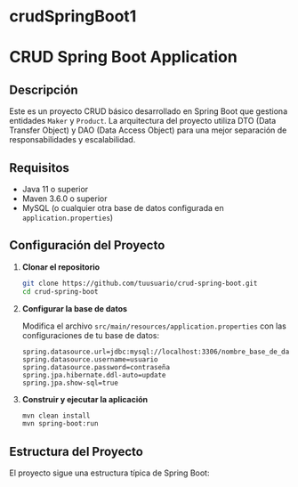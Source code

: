 # crudSpringBoot1
# CRUD Spring Boot Application

## Descripción

Este es un proyecto CRUD básico desarrollado en Spring Boot que gestiona entidades `Maker` y `Product`. La arquitectura del proyecto utiliza DTO (Data Transfer Object) y DAO (Data Access Object) para una mejor separación de responsabilidades y escalabilidad.

## Requisitos

- Java 11 o superior
- Maven 3.6.0 o superior
- MySQL (o cualquier otra base de datos configurada en `application.properties`)

## Configuración del Proyecto

1. **Clonar el repositorio**

    ```bash
    git clone https://github.com/tuusuario/crud-spring-boot.git
    cd crud-spring-boot
    ```

2. **Configurar la base de datos**

    Modifica el archivo `src/main/resources/application.properties` con las configuraciones de tu base de datos:

    ```properties
    spring.datasource.url=jdbc:mysql://localhost:3306/nombre_base_de_datos
    spring.datasource.username=usuario
    spring.datasource.password=contraseña
    spring.jpa.hibernate.ddl-auto=update
    spring.jpa.show-sql=true
    ```

3. **Construir y ejecutar la aplicación**

    ```bash
    mvn clean install
    mvn spring-boot:run
    ```

## Estructura del Proyecto

El proyecto sigue una estructura típica de Spring Boot:

